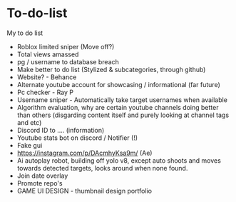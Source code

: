 # To-do-list
My to do list

+ Roblox limited sniper (Move off?)
+ Total views amassed
+ pg / username to database breach
+ Make better to do list (Stylized & subcategories, through github)
+ Website?  - Behance
+ Alternate youtube account for showcasing / informational (far future)
+ Pc checker - Ray P
+ Username sniper - Automatically take target usernames when available
+ Algorithm evaluation, why are certain youtube channels doing better than others (disgarding content itself and purely looking at channel tags and etc)
+ Discord ID to .... (information)
+ Youtube stats bot on discord / Notifier (!)
+ Fake gui
+ https://instagram.com/p/DAcmhyKsa9m/ (Ae)
+ Ai autoplay robot, building off yolo v8, except auto shoots and moves towards detected targets, looks around when none found.
+ Join date overlay
+ Promote repo's
+ GAME UI DESIGN - thumbnail design portfolio
